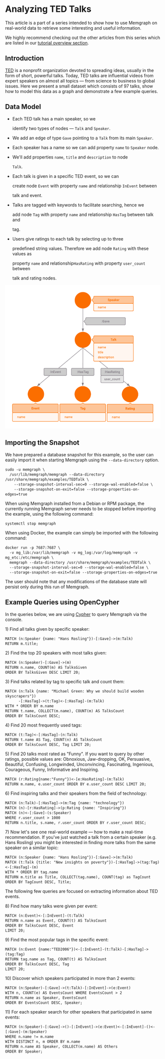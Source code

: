 # Analyzing TED Talks

This article is a part of a series intended to show how to use Memgraph on real-world data to retrieve some interesting and useful information.

We highly recommend checking out the other articles from this series which are listed in our [tutorial overview section](./).

## Introduction

[TED](https://www.ted.com/) is a nonprofit organization devoted to spreading ideas, usually in the form of short, powerful talks. Today, TED talks are influential videos from expert speakers on almost all topics — from science to business to global issues. Here we present a small dataset which consists of 97 talks, show how to model this data as a graph and demonstrate a few example queries.

## Data Model

* Each TED talk has a main speaker, so we

  identify two types of nodes — `Talk` and `Speaker`. 

* We add an edge of type `Gave` pointing to a `Talk` from its main `Speaker`.
* Each speaker has a name so we can add property `name` to `Speaker` node.
* We'll add properties `name`, `title` and `description` to node

  `Talk`. 

* Each talk is given in a specific TED event, so we can

  create node `Event` with property `name` and relationship `InEvent` between

  talk and event.

* Talks are tagged with keywords to facilitate searching, hence we

  add node `Tag` with property `name` and relationship `HasTag` between talk and

  tag.

* Users give ratings to each talk by selecting up to three

  predefined string values. Therefore we add node `Rating` with these values as

  property `name` and relationship`HasRating` with property `user_count` between

  talk and rating nodes.

![](../../.gitbook/assets/TED_metagraph%20%287%29.png)

## Importing the Snapshot

We have prepared a database snapshot for this example, so the user can easily import it when starting Memgraph using the `--data-directory` option.

```text
sudo -u memgraph \
  /usr/lib/memgraph/memgraph --data-directory /usr/share/memgraph/examples/TEDTalk \
    --storage-snapshot-interval-sec=0 --storage-wal-enabled=false \
    --storage-snapshot-on-exit=false --storage-properties-on-edges=true
```

When using Memgraph installed from a Debian or RPM package, the currently running Memgraph server needs to be stopped before importing the example, using the following command:

```text
systemctl stop memgraph
```

When using Docker, the example can simply be imported with the following command:

```text
docker run -p 7687:7687 \
  -v mg_lib:/var/lib/memgraph -v mg_log:/var/log/memgraph -v mg_etc:/etc/memgraph \
  memgraph --data-directory /usr/share/memgraph/examples/TEDTalk \
  --storage-snapshot-interval-sec=0 --storage-wal-enabled=false \
  --storage-snapshot-on-exit=false --storage-properties-on-edges=true
```

The user should note that any modifications of the database state will persist only during this run of Memgraph.

## Example Queries using OpenCypher

In the queries below, we are using [Cypher](../cypher-manual/) to query Memgraph via the console.

1\) Find all talks given by specific speaker:

```text
MATCH (n:Speaker {name: "Hans Rosling"})-[:Gave]->(m:Talk)
RETURN m.title;
```

2\) Find the top 20 speakers with most talks given:

```text
MATCH (n:Speaker)-[:Gave]->(m)
RETURN n.name, COUNT(m) AS TalksGiven
ORDER BY TalksGiven DESC LIMIT 20;
```

3\) Find talks related by tag to specific talk and count them:

```text
MATCH (n:Talk {name: "Michael Green: Why we should build wooden skyscrapers"})
      -[:HasTag]->(t:Tag)<-[:HasTag]-(m:Talk)
WITH * ORDER BY m.name
RETURN t.name, COLLECT(m.name), COUNT(m) AS TalksCount
ORDER BY TalksCount DESC;
```

4\) Find 20 most frequently used tags:

```text
MATCH (t:Tag)<-[:HasTag]-(n:Talk)
RETURN t.name AS Tag, COUNT(n) AS TalksCount
ORDER BY TalksCount DESC, Tag LIMIT 20;
```

5\) Find 20 talks most rated as "Funny". If you want to query by other ratings, possible values are: Obnoxious, Jaw-dropping, OK, Persuasive, Beautiful, Confusing, Longwinded, Unconvincing, Fascinating, Ingenious, Courageous, Funny, Informative and Inspiring.

```text
MATCH (r:Rating{name:"Funny"})<-[e:HasRating]-(m:Talk)
RETURN m.name, e.user_count ORDER BY e.user_count DESC LIMIT 20;
```

6\) Find inspiring talks and their speakers from the field of technology:

```text
MATCH (n:Talk)-[:HasTag]->(m:Tag {name: "technology"})
MATCH (n)-[r:HasRating]->(p:Rating {name: "Inspiring"})
MATCH (n)<-[:Gave]-(s:Speaker)
WHERE r.user_count > 1000
RETURN n.title, s.name, r.user_count ORDER BY r.user_count DESC;
```

7\) Now let's see one real-world example — how to make a real-time recommendation. If you've just watched a talk from a certain speaker \(e.g. Hans Rosling\) you might be interested in finding more talks from the same speaker on a similar topic:

```text
MATCH (n:Speaker {name: "Hans Rosling"})-[:Gave]->(m:Talk)
MATCH (t:Talk {title: "New insights on poverty"})-[:HasTag]->(tag:Tag)<-[:HasTag]-(m)
WITH * ORDER BY tag.name
RETURN m.title as Title, COLLECT(tag.name), COUNT(tag) as TagCount
ORDER BY TagCount DESC, Title;
```

The following few queries are focused on extracting information about TED events.

8\) Find how many talks were given per event:

```text
MATCH (n:Event)<-[:InEvent]-(t:Talk)
RETURN n.name as Event, COUNT(t) AS TalksCount
ORDER BY TalksCount DESC, Event
LIMIT 20;
```

9\) Find the most popular tags in the specific event:

```text
MATCH (n:Event {name:"TED2006"})<-[:InEvent]-(t:Talk)-[:HasTag]->(tag:Tag)
RETURN tag.name as Tag, COUNT(t) AS TalksCount
ORDER BY TalksCount DESC, Tag
LIMIT 20;
```

10\) Discover which speakers participated in more than 2 events:

```text
MATCH (n:Speaker)-[:Gave]->(t:Talk)-[:InEvent]->(e:Event)
WITH n, COUNT(e) AS EventsCount WHERE EventsCount > 2
RETURN n.name as Speaker, EventsCount
ORDER BY EventsCount DESC, Speaker;
```

11\) For each speaker search for other speakers that participated in same events:

```text
MATCH (n:Speaker)-[:Gave]->()-[:InEvent]->(e:Event)<-[:InEvent]-()<-[:Gave]-(m:Speaker)
WHERE n.name != m.name
WITH DISTINCT n, m ORDER BY m.name
RETURN n.name AS Speaker, COLLECT(m.name) AS Others
ORDER BY Speaker;
```

